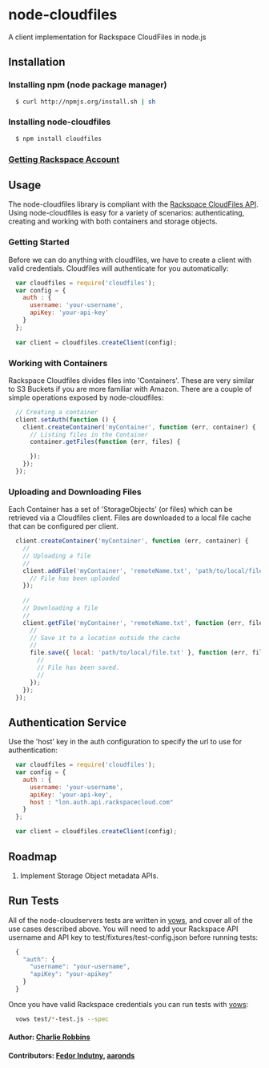 # node-cloudfiles

A client implementation for Rackspace CloudFiles in node.js

## Installation

### Installing npm (node package manager)
``` bash
  $ curl http://npmjs.org/install.sh | sh
```

### Installing node-cloudfiles
``` bash
  $ npm install cloudfiles
```

### [Getting Rackspace Account][4]

## Usage

The node-cloudfiles library is compliant with the [Rackspace CloudFiles API][0]. Using node-cloudfiles is easy for a variety of scenarios: authenticating, creating and working with both containers and storage objects.

### Getting Started
Before we can do anything with cloudfiles, we have to create a client with valid credentials. Cloudfiles will authenticate for you automatically: 

``` js 
  var cloudfiles = require('cloudfiles');
  var config = {
    auth : {
      username: 'your-username',
      apiKey: 'your-api-key'
    }
  };
  
  var client = cloudfiles.createClient(config);
```

### Working with Containers
Rackspace Cloudfiles divides files into 'Containers'. These are very similar to S3 Buckets if you are more familiar with Amazon. There are a couple of simple operations exposed by node-cloudfiles:

``` js 
  // Creating a container
  client.setAuth(function () {
    client.createContainer('myContainer', function (err, container) {
      // Listing files in the Container 
      container.getFiles(function (err, files) {

      });
    });
  });
```

### Uploading and Downloading Files
Each Container has a set of 'StorageObjects' (or files) which can be retrieved via a Cloudfiles client. Files are downloaded to a local file cache that can be configured per client.

``` js 
  client.createContainer('myContainer', function (err, container) {
    //
    // Uploading a file
    //
    client.addFile('myContainer', 'remoteName.txt', 'path/to/local/file.txt', function (err, uploaded) {
      // File has been uploaded
    });
  
    //
    // Downloading a file
    //
    client.getFile('myContainer', 'remoteName.txt', function (err, file) {
      //
      // Save it to a location outside the cache
      //
      file.save({ local: 'path/to/local/file.txt' }, function (err, filename) {
        //
        // File has been saved.
        //
      });
    });
  });
```

## Authentication Service

Use the 'host' key in the auth configuration to specify the url to use for authentication:

``` js 
  var cloudfiles = require('cloudfiles');
  var config = {
    auth : {
      username: 'your-username',
      apiKey: 'your-api-key',
      host : "lon.auth.api.rackspacecloud.com"
    }
  };

  var client = cloudfiles.createClient(config);
``` 

## Roadmap

1. Implement Storage Object metadata APIs.  

## Run Tests
All of the node-cloudservers tests are written in [vows][2], and cover all of the use cases described above. You will need to add your Rackspace API username and API key to test/fixtures/test-config.json before running tests:

``` js
  {
    "auth": {
      "username": "your-username",
      "apiKey": "your-apikey"
    }
  }
```

Once you have valid Rackspace credentials you can run tests with [vows][2]:

``` bash 
  vows test/*-test.js --spec
```

#### Author: [Charlie Robbins](http://www.charlierobbins.com)
#### Contributors: [Fedor Indutny](http://github.com/donnerjack13589), [aaronds](https://github.com/aaronds)

[0]: http://docs.rackspacecloud.com/files/api/cf-devguide-latest.pdf
[1]: http://nodejitsu.com
[2]: http://vowsjs.org
[3]: http://blog.nodejitsu.com/nodejs-cloud-server-in-three-minutes
[4]: http://www.rackspacecloud.com/1469-0-3-13.html
